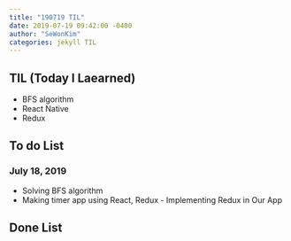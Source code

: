 ```yaml
---
title: "190719 TIL"
date: 2019-07-19 09:42:00 -0400
author: "SeWonKim"
categories: jekyll TIL
---
```


## TIL (Today I Laearned)
* BFS algorithm
* React Native
* Redux

## To do List 
### July 18, 2019
* Solving BFS algorithm
* Making timer app using React, Redux - Implementing Redux in Our App

## Done List
